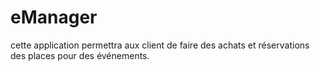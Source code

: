 # eManager
cette application permettra aux client de faire des achats et réservations des places pour des événements.
